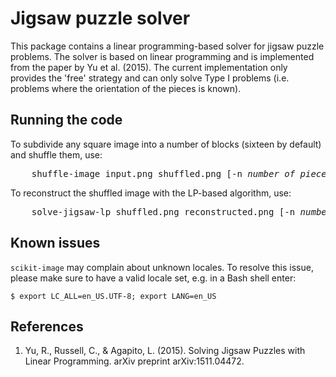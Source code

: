 # Jigsaw puzzle solver
This package contains a linear programming-based solver for jigsaw puzzle 
problems. The solver is based on linear programming and is implemented from the 
paper by Yu et al. (2015). The current implementation only provides the 'free' 
strategy and can only solve Type I problems (i.e. problems where the 
orientation of the pieces is known).

## Running the code
To subdivide any square image into a number of blocks (sixteen by default) 
and shuffle them, use:

<pre>
    shuffle-image input.png shuffled.png [-n <i>number of pieces</i>] [-r <i>random seed</i>]
</pre>

To reconstruct the shuffled image with the LP-based algorithm, use:

<pre>
    solve-jigsaw-lp shuffled.png reconstructed.png [-n <i>number of pieces</i>] [-r <i>random seed</i>] [-m <i>max. number of simplex iterations</i>]
</pre>


## Known issues
``scikit-image`` may complain about unknown locales. 
To resolve this issue, please make sure to have a valid locale set, e.g. in 
a Bash shell enter:

    $ export LC_ALL=en_US.UTF-8; export LANG=en_US

## References
1. Yu, R., Russell, C., & Agapito, L. (2015). Solving Jigsaw Puzzles with
    Linear Programming. arXiv preprint arXiv:1511.04472.

